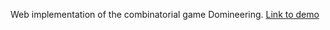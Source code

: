 Web implementation of the combinatorial game Domineering. [Link to demo](https://human-cartwheel-skirmish-yiddish.github.io/brickhackx/dist/)
